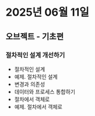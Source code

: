# 2025년 06월 11일

## 오브젝트 - 기초편

### 절차적인 설계 개선하기

- 절차적인 설계
- 예제. 절차적인 설계
- 변경과 의존성
- 데이터와 프로세스 통합하기
- 절차에서 객체로
- 예제. 절차에서 객체로
